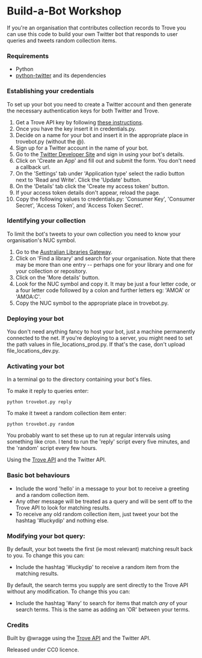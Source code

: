 Build-a-Bot Workshop
====================

If you're an organisation that contributes collection records to Trove you can use this code to build your own Twitter bot that responds to user queries and tweets random collection items.

### Requirements

* Python
* [python-twitter](https://github.com/bear/python-twitter) and its dependencies

### Establishing your credentials

To set up your bot you need to create a Twitter account and then generate the necessary authentication keys for both Twitter and Trove.

1. Get a Trove API key by following [these instructions](http://trove.nla.gov.au/general/api).
2. Once you have the key insert it in credentials.py.
3. Decide on a name for your bot and insert it in the appropriate place in trovebot.py (without the @).
4. Sign up for a Twitter account in the name of your bot.
5. Go to the [Twitter Developer Site](https://dev.twitter.com/) and sign in using your bot's details.
6. Click on 'Create an App' and fill out and submit the form. You don't need a callback url.
7. On the 'Settings' tab under 'Application type' select the radio button next to 'Read and Write'. Click the 'Update' button.
8. On the 'Details' tab click the 'Create my access token' button.
9. If your access token details don't appear, reload the page.
10. Copy the following values to credentials.py: 'Consumer Key', 'Consumer Secret', 'Access Token', and 'Access Token Secret'.

### Identifying your collection

To limit the bot's tweets to your own collection you need to know your organisation's NUC symbol.

1. Go to the [Australian Libraries Gateway](http://www.nla.gov.au/libraries/index.html).
2. Click on 'Find a library' and search for your organisation. Note that there may be more than one entry -- perhaps one for your library and one for your collection or repository.
3. Click on the 'More details' button.
4. Look for the NUC symbol and copy it. It may be just a four letter code, or a four letter code followed by a colon and further letters eg: 'AMOA' or 'AMOA:C'.
5. Copy the NUC symbol to the appropriate place in trovebot.py.

### Deploying your bot

You don't need anything fancy to host your bot, just a machine permanently connected to the net. If you're deploying to a server, you might need to set the path values in file_locations_prod.py. If that's the case, don't upload file_locations_dev.py.

### Activating your bot

In a terminal go to the directory containing your bot's files.

To make it reply to queries enter:

    python trovebot.py reply

To make it tweet a random collection item enter:

    python trovebot.py random

You probably want to set these up to run at regular intervals using something like cron. I tend to run the 'reply' script every five minutes, and the 'random' script every few hours.


Using the [Trove API](http://trove.nla.gov.au/general/api) and the Twitter API.

### Basic bot behaviours

* Include the word 'hello' in a message to your bot to receive a greeting and a random collection item.
* Any other message will be treated as a query and will be sent off to the Trove API to look for matching results.
* To receive any old random collection item, just tweet your bot the hashtag '#luckydip' and nothing else.

### Modifying your bot query:

By default, your bot tweets the first (ie most relevant) matching result back to you. To change this you can:

* Include the hashtag '#luckydip' to receive a random item from the matching results.

By default, the search terms you supply are sent directly to the Trove API without any modification. To change this you can:

* Include the hashtag '#any' to search for items that match *any* of your search terms. This is the same as adding an 'OR' between your terms.

### Credits

Built by @wragge using the [Trove API](http://trove.nla.gov.au/general/api) and the Twitter API.

Released under CC0 licence.
